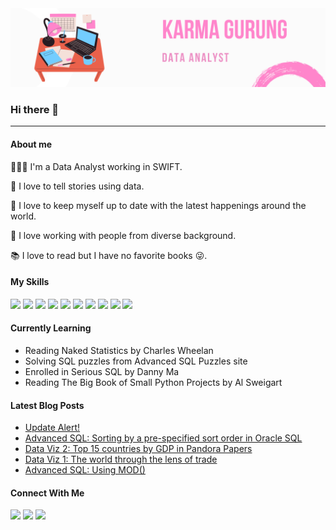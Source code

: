 <img src="Karma&#32Gurung.png" />


### Hi there 👋

---

#### About me

👩🏻‍💻 I'm a Data Analyst working in SWIFT. <br>

🧚 I love to tell stories using data.

📱 I love to keep myself up to date with the latest happenings around the world.

🏢 I love working with people from diverse background.

📚 I love to read but I have no favorite books 😜.

#### My Skills
<img src="https://img.shields.io/badge/Microsoft_Excel-217346?style=for-the-badge&logo=microsoft-excel&logoColor=white" /> <img src="https://img.shields.io/badge/PLSQL-F80000?style=for-the-badge&logo=oracle&logoColor=black" /> <img src="https://img.shields.io/badge/Tableau-E37400?style=for-the-badge&logo=Tableau&logoColor=white" /> <img src="https://img.shields.io/badge/Power_BI-ff5959.svg?style=for-the-badge&logoColor=white" /> <img src="https://img.shields.io/badge/Microstrategy-2bace5.svg?style=for-the-badge&logoColor=white" /> <img src="https://img.shields.io/badge/Google%20Analytics-f9ab00?style=for-the-badge&logo=google%20analytics&logoColor=white" /> <img src="https://img.shields.io/badge/Python-3776AB?style=for-the-badge&logo=python&logoColor=white" /> <img src="https://img.shields.io/badge/numpy-%23013243.svg?style=for-the-badge&logo=numpy&logoColor=white" /> <img src="https://img.shields.io/badge/matplotlib-%23150458.svg?style=for-the-badge&logoColor=white" /> <img src="https://img.shields.io/badge/seaborn-7ecaec.svg?style=for-the-badge&logoColor=white" />

#### Currently Learning
* Reading Naked Statistics by Charles Wheelan
* Solving SQL puzzles from Advanced SQL Puzzles site
* Enrolled in Serious SQL by Danny Ma
* Reading The Big Book of Small Python Projects by Al Sweigart

#### Latest Blog Posts
<!-- BLOG-POST-LIST:START -->
- [Update Alert!](https://helokarma.com/2022/02/17/update-alert/)
- [Advanced SQL: Sorting by a pre-specified sort order in Oracle SQL](https://helokarma.com/2022/01/29/advanced-sql-sorting-by-a-pre-specified-sort-order-in-oracle-sql/)
- [Data Viz 2: Top 15 countries by GDP in Pandora Papers](https://helokarma.com/2022/01/29/data-viz-2-top-15-countries-by-gdp-in-pandora-papers/)
- [Data Viz 1: The world through the lens of trade](https://helokarma.com/2022/01/29/data-viz-1-the-world-through-the-lens-of-trade/)
- [Advanced SQL: Using MOD&lpar;&rpar;](https://helokarma.com/2022/01/28/advanced-sql-using-mod/)
<!-- BLOG-POST-LIST:END -->

#### Connect With Me

<a href="https://www.linkedin.com/in/karma-dolma-gurung"><img src="https://img.shields.io/badge/linkedin-%230077B5.svg?style=for-the-badge&logo=linkedin&logoColor=white)&link=https://www.linkedin.com/in/karma-dolma-gurung" /></a>
<img src="https://img.shields.io/badge/karmadolma.grg@gmail.com-D14836?style=for-the-badge&logo=Gmail&logoColor=white)" />
<a href="https://helokarma.com//"><img src="https://img.shields.io/badge/Website-e1306c?style=for-the-badge&logoColor=white)&link=https://helokarma.com/" /></a>

<!--
**karmadolma/karmadolma** is a ✨ _special_ ✨ repository because its `README.md` (this file) appears on your GitHub profile.

Here are some ideas to get you started:

- 🔭 I’m currently working on ...
- 🌱 I’m currently learning ...
- 👯 I’m looking to collaborate on ...
- 🤔 I’m looking for help with ...
- 💬 Ask me about ...
- 📫 How to reach me: ...
- 😄 Pronouns: ...
- ⚡ Fun fact: ...
-->
